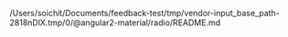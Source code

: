 /Users/soichit/Documents/feedback-test/tmp/vendor-input_base_path-2818nDlX.tmp/0/@angular2-material/radio/README.md